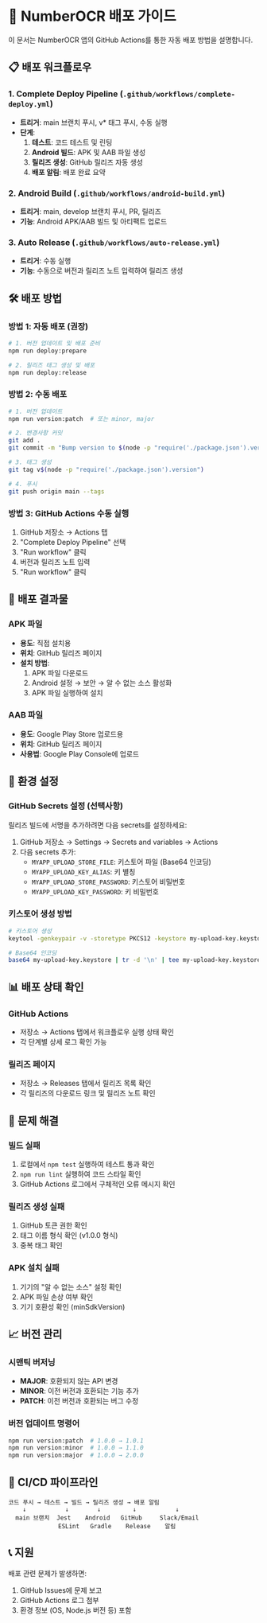 # 🚀 NumberOCR 배포 가이드

이 문서는 NumberOCR 앱의 GitHub Actions를 통한 자동 배포 방법을 설명합니다.

## 📋 배포 워크플로우

### 1. **Complete Deploy Pipeline** (`.github/workflows/complete-deploy.yml`)
- **트리거**: main 브랜치 푸시, v* 태그 푸시, 수동 실행
- **단계**:
  1. **테스트**: 코드 테스트 및 린팅
  2. **Android 빌드**: APK 및 AAB 파일 생성
  3. **릴리즈 생성**: GitHub 릴리즈 자동 생성
  4. **배포 알림**: 배포 완료 요약

### 2. **Android Build** (`.github/workflows/android-build.yml`)
- **트리거**: main, develop 브랜치 푸시, PR, 릴리즈
- **기능**: Android APK/AAB 빌드 및 아티팩트 업로드

### 3. **Auto Release** (`.github/workflows/auto-release.yml`)
- **트리거**: 수동 실행
- **기능**: 수동으로 버전과 릴리즈 노트 입력하여 릴리즈 생성

## 🛠️ 배포 방법

### 방법 1: 자동 배포 (권장)

```bash
# 1. 버전 업데이트 및 배포 준비
npm run deploy:prepare

# 2. 릴리즈 태그 생성 및 배포
npm run deploy:release
```

### 방법 2: 수동 배포

```bash
# 1. 버전 업데이트
npm run version:patch  # 또는 minor, major

# 2. 변경사항 커밋
git add .
git commit -m "Bump version to $(node -p "require('./package.json').version")"

# 3. 태그 생성
git tag v$(node -p "require('./package.json').version")

# 4. 푸시
git push origin main --tags
```

### 방법 3: GitHub Actions 수동 실행

1. GitHub 저장소 → Actions 탭
2. "Complete Deploy Pipeline" 선택
3. "Run workflow" 클릭
4. 버전과 릴리즈 노트 입력
5. "Run workflow" 클릭

## 📱 배포 결과물

### APK 파일
- **용도**: 직접 설치용
- **위치**: GitHub 릴리즈 페이지
- **설치 방법**:
  1. APK 파일 다운로드
  2. Android 설정 → 보안 → 알 수 없는 소스 활성화
  3. APK 파일 실행하여 설치

### AAB 파일
- **용도**: Google Play Store 업로드용
- **위치**: GitHub 릴리즈 페이지
- **사용법**: Google Play Console에 업로드

## 🔧 환경 설정

### GitHub Secrets 설정 (선택사항)

릴리즈 빌드에 서명을 추가하려면 다음 secrets를 설정하세요:

1. GitHub 저장소 → Settings → Secrets and variables → Actions
2. 다음 secrets 추가:
   - `MYAPP_UPLOAD_STORE_FILE`: 키스토어 파일 (Base64 인코딩)
   - `MYAPP_UPLOAD_KEY_ALIAS`: 키 별칭
   - `MYAPP_UPLOAD_STORE_PASSWORD`: 키스토어 비밀번호
   - `MYAPP_UPLOAD_KEY_PASSWORD`: 키 비밀번호

### 키스토어 생성 방법

```bash
# 키스토어 생성
keytool -genkeypair -v -storetype PKCS12 -keystore my-upload-key.keystore -alias my-key-alias -keyalg RSA -keysize 2048 -validity 10000

# Base64 인코딩
base64 my-upload-key.keystore | tr -d '\n' | tee my-upload-key.keystore.base64.txt
```

## 📊 배포 상태 확인

### GitHub Actions
- 저장소 → Actions 탭에서 워크플로우 실행 상태 확인
- 각 단계별 상세 로그 확인 가능

### 릴리즈 페이지
- 저장소 → Releases 탭에서 릴리즈 목록 확인
- 각 릴리즈의 다운로드 링크 및 릴리즈 노트 확인

## 🚨 문제 해결

### 빌드 실패
1. 로컬에서 `npm test` 실행하여 테스트 통과 확인
2. `npm run lint` 실행하여 코드 스타일 확인
3. GitHub Actions 로그에서 구체적인 오류 메시지 확인

### 릴리즈 생성 실패
1. GitHub 토큰 권한 확인
2. 태그 이름 형식 확인 (v1.0.0 형식)
3. 중복 태그 확인

### APK 설치 실패
1. 기기의 "알 수 없는 소스" 설정 확인
2. APK 파일 손상 여부 확인
3. 기기 호환성 확인 (minSdkVersion)

## 📈 버전 관리

### 시맨틱 버저닝
- **MAJOR**: 호환되지 않는 API 변경
- **MINOR**: 이전 버전과 호환되는 기능 추가
- **PATCH**: 이전 버전과 호환되는 버그 수정

### 버전 업데이트 명령어
```bash
npm run version:patch  # 1.0.0 → 1.0.1
npm run version:minor  # 1.0.0 → 1.1.0
npm run version:major  # 1.0.0 → 2.0.0
```

## 🔄 CI/CD 파이프라인

```
코드 푸시 → 테스트 → 빌드 → 릴리즈 생성 → 배포 알림
    ↓           ↓        ↓         ↓           ↓
  main 브랜치  Jest    Android   GitHub     Slack/Email
              ESLint   Gradle    Release    알림
```

## 📞 지원

배포 관련 문제가 발생하면:
1. GitHub Issues에 문제 보고
2. GitHub Actions 로그 첨부
3. 환경 정보 (OS, Node.js 버전 등) 포함 